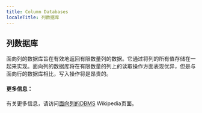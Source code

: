 ```yaml
---
title: Column Databases
localeTitle: 列数据库
---
```

## 列数据库

面向列的数据库旨在有效地返回有限数量列的数据。它通过将列的所有值存储在一起来实现。面向列的数据库将在有限数量的列上的读取操作方面表现优异，但是与面向行的数据库相比，写入操作将是昂贵的。

#### 更多信息：

有关更多信息，请访问[面向列的DBMS](https://en.wikipedia.org/wiki/Column-oriented_DBMS) Wikipedia页面。